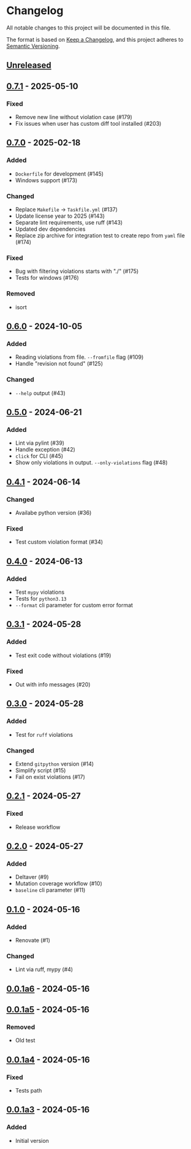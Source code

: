 <!---
The MIT License (MIT).

Copyright (c) 2024-2025 Almaz Ilaletdinov <a.ilaletdinov@yandex.ru>

Permission is hereby granted, free of charge, to any person obtaining a copy
of this software and associated documentation files (the "Software"), to deal
in the Software without restriction, including without limitation the rights
to use, copy, modify, merge, publish, distribute, sublicense, and/or sell
copies of the Software, and to permit persons to whom the Software is
furnished to do so, subject to the following conditions:

The above copyright notice and this permission notice shall be included in all
copies or substantial portions of the Software.

THE SOFTWARE IS PROVIDED "AS IS", WITHOUT WARRANTY OF ANY KIND,
EXPRESS OR IMPLIED, INCLUDING BUT NOT LIMITED TO THE WARRANTIES OF
MERCHANTABILITY, FITNESS FOR A PARTICULAR PURPOSE AND NONINFRINGEMENT.
IN NO EVENT SHALL THE AUTHORS OR COPYRIGHT HOLDERS BE LIABLE FOR ANY CLAIM,
DAMAGES OR OTHER LIABILITY, WHETHER IN AN ACTION OF CONTRACT, TORT OR
OTHERWISE, ARISING FROM, OUT OF OR IN CONNECTION WITH THE SOFTWARE OR THE USE
OR OTHER DEALINGS IN THE SOFTWARE.
-->
# Changelog

All notable changes to this project will be documented in this file.

The format is based on [Keep a Changelog](https://keepachangelog.com/en/1.1.0/),
and this project adheres to [Semantic Versioning](https://semver.org/spec/v2.0.0.html).

## [Unreleased]

## [0.7.1] - 2025-05-10

### Fixed

- Remove new line without violation case (#179)
- Fix issues when user has custom diff tool installed (#203)

## [0.7.0] - 2025-02-18

### Added

- `Dockerfile` for development (#145)
- Windows support (#173)

### Changed

- Replace `Makefile` -> `Taskfile.yml` (#137)
- Update license year to 2025 (#143)
- Separate lint requirements, use ruff (#143)
- Updated dev dependencies
- Replace zip archive for integration test to create repo from `yaml` file (#174)

### Fixed

- Bug with filtering violations starts with "./" (#175)
- Tests for windows (#176)

### Removed

- isort

## [0.6.0] - 2024-10-05

### Added

- Reading violations from file. `--fromfile` flag (#109)
- Handle "revision not found" (#125)

### Changed

- `--help` output (#43)

## [0.5.0] - 2024-06-21

### Added

- Lint via pylint (#39)
- Handle exception (#42)
- `click` for CLI (#45)
- Show only violations in output. `--only-violations` flag (#48)

## [0.4.1] - 2024-06-14

### Changed

- Availabe python version (#36)

### Fixed

- Test custom violation format (#34)

## [0.4.0] - 2024-06-13

### Added

- Test `mypy` violations
- Tests for `python3.13`
- `--format` cli parameter for custom error format

## [0.3.1] - 2024-05-28

### Added

- Test exit code without violations (#19)

### Fixed

- Out with info messages (#20)

## [0.3.0] - 2024-05-28

### Added

- Test for `ruff` violations

### Changed

- Extend `gitpython` version (#14)
- Simplify script (#15)
- Fail on exist violations (#17)

## [0.2.1] - 2024-05-27

### Fixed

- Release workflow

## [0.2.0] - 2024-05-27

### Added

- Deltaver (#9)
- Mutation coverage workflow (#10)
- `baseline` cli parameter (#11)

## [0.1.0] - 2024-05-16

### Added

- Renovate (#1)

### Changed

- Lint via ruff, mypy (#4)

## [0.0.1a6] - 2024-05-16

## [0.0.1a5] - 2024-05-16

### Removed

- Old test

## [0.0.1a4] - 2024-05-16

### Fixed

- Tests path

## [0.0.1a3] - 2024-05-16

### Added

- Initial version

[unreleased]: https://github.com/blablatdinov/ondivi/compare/0.7.1...HEAD
[0.7.1]: https://github.com/blablatdinov/ondivi/compare/0.7.0...0.7.1
[0.7.0]: https://github.com/blablatdinov/ondivi/compare/0.6.0...0.7.0
[0.6.0]: https://github.com/blablatdinov/ondivi/compare/0.5.0...0.6.0
[0.5.0]: https://github.com/blablatdinov/ondivi/compare/0.4.1...0.5.0
[0.4.1]: https://github.com/blablatdinov/ondivi/compare/0.4.0...0.4.1
[0.4.0]: https://github.com/blablatdinov/ondivi/compare/0.3.1...0.4.0
[0.3.1]: https://github.com/blablatdinov/ondivi/compare/0.3.0...0.3.1
[0.3.0]: https://github.com/blablatdinov/ondivi/compare/0.2.1...0.3.0
[0.2.1]: https://github.com/blablatdinov/ondivi/compare/0.2.0...0.2.1
[0.2.0]: https://github.com/blablatdinov/ondivi/compare/0.1.0...0.2.0
[0.1.0]: https://github.com/blablatdinov/ondivi/compare/0.0.1a6...0.1.0
[0.0.1a6]: https://github.com/blablatdinov/ondivi/compare/0.0.1a5...0.0.1a6
[0.0.1a5]: https://github.com/blablatdinov/ondivi/compare/0.0.1a4...0.0.1a5
[0.0.1a4]: https://github.com/blablatdinov/ondivi/compare/0.0.1a3...0.0.1a4
[0.0.1a3]: https://github.com/blablatdinov/ondivi/releases/tag/0.0.1a3
